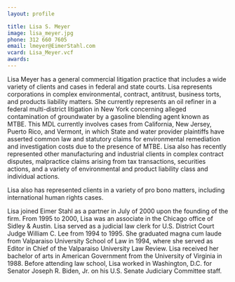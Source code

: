 ```yaml
---
layout: profile

title: Lisa S. Meyer
image: lisa_meyer.jpg
phone: 312 660 7605
email: lmeyer@EimerStahl.com
vcard: Lisa_Meyer.vcf
awards:
---
```


Lisa Meyer has a general commercial litigation practice that includes a wide variety of clients and cases in federal and state courts. Lisa represents corporations in complex environmental, contract, antitrust, business torts, and products liability matters.  She currently represents an oil refiner in a federal multi-district litigation in New York concerning alleged contamination of groundwater by a gasoline blending agent known as MTBE.  This MDL currently involves cases from California, New Jersey, Puerto Rico, and Vermont, in which State and water provider plaintiffs have asserted common law and statutory claims for environmental remediation and investigation costs due to the presence of MTBE.  Lisa also has recently represented other manufacturing and industrial clients in complex contract disputes, malpractice claims arising from tax transactions, securities actions, and a variety of environmental and product liability class and individual actions.

Lisa also has represented clients in a variety of pro bono matters, including international human rights cases.

Lisa joined Eimer Stahl as a partner in July of 2000 upon the founding of the firm. From 1995 to 2000, Lisa was an associate in the Chicago office of Sidley & Austin.  Lisa served as a judicial law clerk for U.S. District Court Judge William C. Lee from 1994 to 1995.  She graduated magna cum laude from Valparaiso University School of Law in 1994, where she served as Editor in Chief of the Valparaiso University Law Review.  Lisa received her bachelor of arts in American Government from the University of Virginia in 1988.  Before attending law school, Lisa worked in Washington, D.C. for Senator Joseph R. Biden, Jr. on his U.S. Senate Judiciary Committee staff. 


